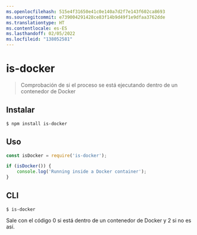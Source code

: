 ```yaml
---
ms.openlocfilehash: 515e4f31650e41c0e140a7d2f7e143f602ca8693
ms.sourcegitcommit: e739004291428ce83f14b9d49f1e9dfaa3762dde
ms.translationtype: HT
ms.contentlocale: es-ES
ms.lasthandoff: 02/05/2022
ms.locfileid: "138052581"
---
```

# <a name="is-docker"></a>is-docker

> Comprobación de si el proceso se está ejecutando dentro de un contenedor de Docker

## <a name="install"></a>Instalar

```
$ npm install is-docker
```

## <a name="usage"></a>Uso

```js
const isDocker = require('is-docker');

if (isDocker()) {
    console.log('Running inside a Docker container');
}
```

## <a name="cli"></a>CLI

```
$ is-docker
```

Sale con el código 0 si está dentro de un contenedor de Docker y 2 si no es así.
